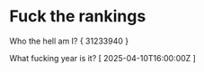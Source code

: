 # Fuck the rankings

Who the hell am I?
{ 31233940 }

What fucking year is it?
[ 2025-04-10T16:00:00Z ]
